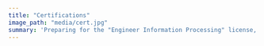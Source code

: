 ```yaml
---
title: "Certifications"
image_path: "media/cert.jpg"
summary: 'Preparing for the "Engineer Information Processing" license, etc.'
---
```


